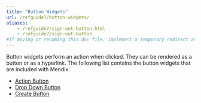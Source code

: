 ```yaml
---
title: "Button Widgets"
url: /refguide7/button-widgets/
aliases:
    - /refguide7/sign-out-button.html
    - /refguide7/sign-out-button
#If moving or renaming this doc file, implement a temporary redirect and let the respective team know they should update the URL in the product. See Mapping to Products for more details.
---
```



Button widgets perform an action when clicked. They can be rendered as a button or as a hyperlink. The following list contains the button widgets that are included with Mendix:

* [Action Button](/refguide7/action-button/)
* [Drop Down Button](/refguide7/drop-down-button/)
* [Create Button](/refguide7/new-button/)
